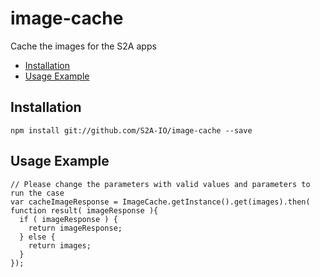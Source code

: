 # image-cache
Cache the images for the S2A apps
- [Installation](#installation)
- [Usage Example](#usage-example)

## Installation
```
npm install git://github.com/S2A-IO/image-cache --save
```
## Usage Example
```
// Please change the parameters with valid values and parameters to run the case
var cacheImageResponse = ImageCache.getInstance().get(images).then( function result( imageResponse ){
  if ( imageResponse ) {
    return imageResponse;
  } else {
    return images;
  }
});
```  
